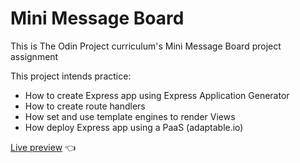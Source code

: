 # Mini Message Board

This is The Odin Project curriculum's Mini Message Board project assignment

This project intends practice:

- How to create Express app using Express Application Generator
- How to create route handlers
- How set and use template engines to render Views
- How deploy Express app using a PaaS (adaptable.io)

[Live preview](https://minimessage-board.adaptable.app/) :point_left:
